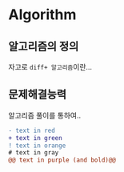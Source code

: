 # Algorithm
## 알고리즘의 정의
자고로 ```diff+ 알고리즘```이란...
## 문제해결능력
알고리즘 풀이를 통하여..
```diff
- text in red
+ text in green
! text in orange
# text in gray
@@ text in purple (and bold)@@
```
